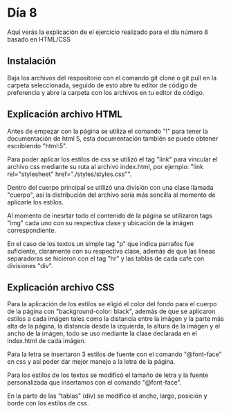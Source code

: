 # Día 8

Aquí verás la explicación de el ejercicio realizado para el día número 8 basado en HTML/CSS

## Instalación

Baja los archivos del respositorio con el comando git clone o git pull en la carpeta seleccionada, seguido de esto abre tu editor de código de preferencia y abre la carpeta con los archivos en tu editor de código.

## Explicación archivo HTML

Antes de empezar con la página se utiliza el comando "!" para tener la documentación de html 5, esta documentación también se puede obtener escribiendo "html:5".

Para poder aplicar los estilos de css se utilizó el tag "link" para vincular el archivo css mediante su ruta al archivo index.html, por ejemplo: "link rel="stylesheet" href="./styles/styles.css"".

Dentro del cuerpo principal se utilizó una división con una clase llamada "cuerpo", así la distribución del archivo sería más sencilla al momento de aplicarle los estilos.

Al momento de inesrtar todo el contenido de la página se utilizaron tags "img" cada uno con su respectiva clase y ubicación de la imágen correspondiente.

En el caso de los textos un simple tag "p" que indica parrafos fue suficiente, claramente con su respectiva clase, además de que las lineas separadoras se hicieron con el tag "hr" y las tablas de cada cafe con divisiones "div".

## Explicación archivo CSS

Para la aplicación de los estilos se eligió el color del fondo para el cuerpo de la página con "background-color: black", además de que se aplicaron estilos a cada imágen tales como la distancia entre la imágen y la parte más alta de la página, la distancia desde la izquierda, la altura de la imágen y el ancho de la imágen, todo se uso mediante la clase declarada en el index.html de cada imágen.

Para la letra se insertaron 3 estilos de fuente con el comando "@font-face" en css y así poder dar mejor manejo a la letra de la página.

Para los estilos de los textos se modificó el tamaño de letra y la fuente personalizada que insertamos con el comando "@font-face".

En la parte de las "tablas" (div) se modificó el ancho, largo, posición y borde con los estilos de css.
